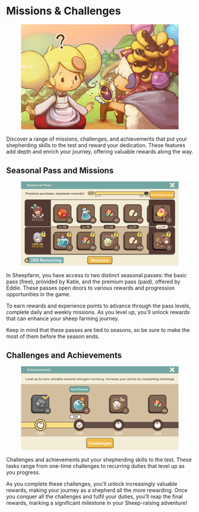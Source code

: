 # Missions & Challenges

<figure><img src="../.gitbook/assets/2-4questill (2) (1).png" alt=""><figcaption></figcaption></figure>

Discover a range of missions, challenges, and achievements that put your shepherding skills to the test and reward your dedication. These features add depth and enrich your journey, offering valuable rewards along the way.

##

## **Seasonal Pass and Missions**

<figure><img src="../.gitbook/assets/Untitled (50).png" alt=""><figcaption></figcaption></figure>

In Sheepfarm, you have access to two distinct seasonal passes: the basic pass (free), provided by Katie, and the premium pass (paid), offered by Eddie. These passes open doors to various rewards and progression opportunities in the game.



To earn rewards and experience points to advance through the pass levels, complete daily and weekly missions. As you level up, you'll unlock rewards that can enhance your sheep farming journey.



Keep in mind that these passes are tied to seasons, so be sure to make the most of them before the season ends.



## **Challenges and Achievements**

<figure><img src="../.gitbook/assets/Untitled (51).png" alt=""><figcaption></figcaption></figure>

Challenges and achievements put your shepherding skills to the test. These tasks range from one-time challenges to recurring duties that level up as you progress.



As you complete these challenges, you'll unlock increasingly valuable rewards, making your journey as a shepherd all the more rewarding. Once you conquer all the challenges and fulfil your duties, you'll reap the final rewards, marking a significant milestone in your Sheep-raising adventure!
